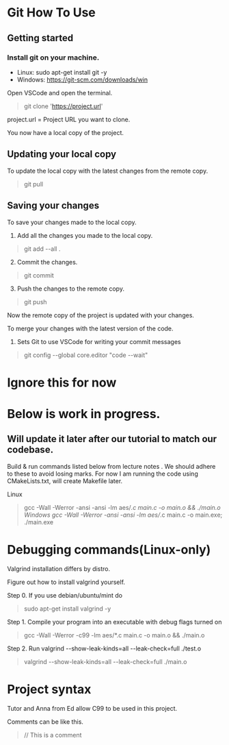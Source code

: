 

# Git How To Use
## Getting started

### Install git on your machine.
  - Linux: sudo apt-get install git -y
  - Windows: https://git-scm.com/downloads/win

Open VSCode and open the terminal. 

> git clone 'https://project.url'

project.url = Project URL you want to clone.

You now have a local copy of the project.

## Updating your local copy 

To update the local copy with the latest changes from the remote copy.
> git pull

## Saving your changes

To save your changes made to the local copy.
1. Add all the changes you made to the local copy.
> git add --all .

2. Commit the changes.
> git commit 

3. Push the changes to the remote copy.
> git push

Now the remote copy of the project is updated with your changes.




 To merge your changes with the latest version of the code.
1. Sets Git to use VSCode for writing your commit messages
  > git config --global core.editor "code --wait" 





# Ignore this for now
# Below is work in progress.
## Will update it later after our tutorial to match our codebase.

Build & run commands listed below  from lecture notes .
We should adhere to these to avoid losing marks.
For now I am running the code using CMakeLists.txt, will create Makefile later.

Linux 
>gcc -Wall -Werror -ansi -ansi -lm aes/*.c main.c -o main.o && ./main.o 
Windows
>gcc -Wall -Werror -ansi -ansi -lm aes/*.c main.c -o main.exe; ./main.exe 


# Debugging commands(Linux-only)

Valgrind installation differs by distro.

Figure out how to install valgrind yourself.
  
Step 0. If you use debian/ubuntu/mint do 
  > sudo apt-get install valgrind -y 

Step 1. Compile your program into an executable with debug flags turned on 
> gcc -Wall -Werror -c99 -lm aes/*.c main.c -o main.o && ./main.o 

Step 2. Run valgrind --show-leak-kinds=all --leak-check=full ./test.o 
> valgrind --show-leak-kinds=all --leak-check=full ./main.o 

# Project syntax 

Tutor and Anna from Ed allow C99 to be used in this project.

Comments can be like this.

> // This is a comment
